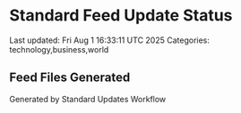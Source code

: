 # Standard Feed Update Status
Last updated: Fri Aug  1 16:33:11 UTC 2025
Categories: technology,business,world

## Feed Files Generated

Generated by Standard Updates Workflow
